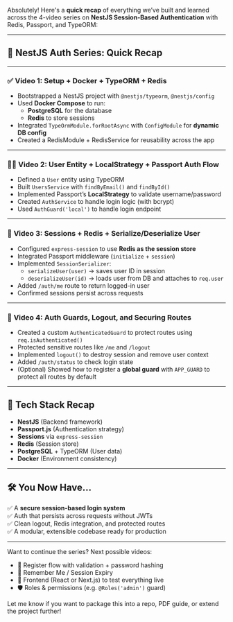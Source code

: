 Absolutely! Here's a **quick recap** of everything we’ve built and learned across the 4-video series on **NestJS Session-Based Authentication** with Redis, Passport, and TypeORM:

---

## 🔐 **NestJS Auth Series: Quick Recap**

---

### ✅ **Video 1: Setup + Docker + TypeORM + Redis**

- Bootstrapped a NestJS project with `@nestjs/typeorm`, `@nestjs/config`
- Used **Docker Compose** to run:
  - **PostgreSQL** for the database
  - **Redis** to store sessions
- Integrated `TypeOrmModule.forRootAsync` with `ConfigModule` for **dynamic DB config**
- Created a RedisModule + RedisService for reusability across the app

---

### 🧑‍💻 **Video 2: User Entity + LocalStrategy + Passport Auth Flow**

- Defined a `User` entity using TypeORM
- Built `UsersService` with `findByEmail()` and `findById()`
- Implemented Passport’s **LocalStrategy** to validate username/password
- Created `AuthService` to handle login logic (with bcrypt)
- Used `AuthGuard('local')` to handle login endpoint

---

### 💾 **Video 3: Sessions + Redis + Serialize/Deserialize User**

- Configured `express-session` to use **Redis as the session store**
- Integrated Passport middleware (`initialize` + `session`)
- Implemented `SessionSerializer`:
  - `serializeUser(user)` → saves user ID in session
  - `deserializeUser(id)` → loads user from DB and attaches to `req.user`
- Added `/auth/me` route to return logged-in user
- Confirmed sessions persist across requests

---

### 🔐 **Video 4: Auth Guards, Logout, and Securing Routes**

- Created a custom `AuthenticatedGuard` to protect routes using `req.isAuthenticated()`
- Protected sensitive routes like `/me` and `/logout`
- Implemented `logout()` to destroy session and remove user context
- Added `/auth/status` to check login state
- (Optional) Showed how to register a **global guard** with `APP_GUARD` to protect all routes by default

---

## 📁 Tech Stack Recap

- **NestJS** (Backend framework)
- **Passport.js** (Authentication strategy)
- **Sessions** via `express-session`
- **Redis** (Session store)
- **PostgreSQL** + TypeORM (User data)
- **Docker** (Environment consistency)

---

## 🛠 You Now Have…

✅ A **secure session-based login system**  
✅ Auth that persists across requests without JWTs  
✅ Clean logout, Redis integration, and protected routes  
✅ A modular, extensible codebase ready for production

---

Want to continue the series? Next possible videos:

- 📝 Register flow with validation + password hashing
- 🔄 Remember Me / Session Expiry
- 🎨 Frontend (React or Next.js) to test everything live
- 🛡 Roles & permissions (e.g. `@Roles('admin')` guard)

Let me know if you want to package this into a repo, PDF guide, or extend the project further!